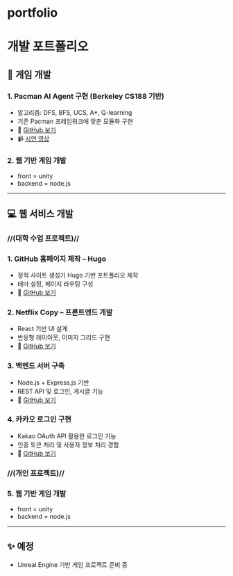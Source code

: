 # portfolio

# 개발 포트폴리오

## 🎯 게임 개발

### 1. Pacman AI Agent 구현 (Berkeley CS188 기반)
- 알고리즘: DFS, BFS, UCS, A*, Q-learning
- 기존 Pacman 프레임워크에 맞춘 모듈화 구현
- 🔗 [GitHub 보기](https://github.com/m97j/pacman-ai)
- 📹 [시연 영상](https://youtu.be/링크)

### 2. 웹 기반 게임 개발
- front = unity
- backend = node.js
---

## 💻 웹 서비스 개발

### //(대학 수업 프로젝트)//
### 1. GitHub 홈페이지 제작 – Hugo
- 정적 사이트 생성기 Hugo 기반 포트폴리오 제작
- 테마 설정, 페이지 라우팅 구성
- 🔗 [GitHub 보기](https://github.com/m97j/m97j.github.io)

### 2. Netflix Copy – 프론트엔드 개발
- React 기반 UI 설계
- 반응형 레이아웃, 이미지 그리드 구현
- 🔗 [GitHub 보기](https://github.com/m97j/wsd_sj2-neflx_cop)

### 3. 백엔드 서버 구축
- Node.js + Express.js 기반
- REST API 및 로그인, 게시글 기능
- 🔗 [GitHub 보기](https://github.com/m97j/wsd_sj3_mjk)

### 4. 카카오 로그인 구현
- Kakao OAuth API 활용한 로그인 기능
- 인증 토큰 처리 및 사용자 정보 처리 경험
- 🔗 [GitHub 보기](https://github.com/m97j/wsd_sj4)

### //(개인 프로젝트)//
### 5. 웹 기반 게임 개발
- front = unity
- backend = node.js
---

## ✨ 예정
- Unreal Engine 기반 게임 프로젝트 준비 중

